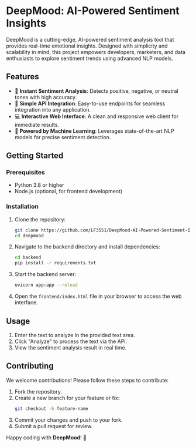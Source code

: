 # DeepMood: AI-Powered Sentiment Insights

DeepMood is a cutting-edge, AI-powered sentiment analysis tool that provides real-time emotional insights. Designed with simplicity and scalability in mind, this project empowers developers, marketers, and data enthusiasts to explore sentiment trends using advanced NLP models.

## Features

- 🌟 **Instant Sentiment Analysis**: Detects positive, negative, or neutral tones with high accuracy.
- 🔗 **Simple API Integration**: Easy-to-use endpoints for seamless integration into any application.
- 💻 **Interactive Web Interface**: A clean and responsive web client for immediate results.
- 🧠 **Powered by Machine Learning**: Leverages state-of-the-art NLP models for precise sentiment detection.

## Getting Started

### Prerequisites
- Python 3.8 or higher
- Node.js (optional, for frontend development)

### Installation

1. Clone the repository:
   ```bash
   git clone https://github.com/LF3551/DeepMood-AI-Powered-Sentiment-Insights.git
   cd deepmood
   ```
2. Navigate to the backend directory and install dependencies:
   ```bash
   cd backend
   pip install -r requirements.txt
   ```
3. Start the backend server:
   ```bash
   uvicorn app:app --reload
   ```
4. Open the `frontend/index.html` file in your browser to access the web interface.

## Usage

1. Enter the text to analyze in the provided text area.
2. Click "Analyze" to process the text via the API.
3. View the sentiment analysis result in real time.

## Contributing

We welcome contributions! Please follow these steps to contribute:

1. Fork the repository.
2. Create a new branch for your feature or fix:
   ```bash
   git checkout -b feature-name
   ```
3. Commit your changes and push to your fork.
4. Submit a pull request for review.


Happy coding with **DeepMood**! 🚀
